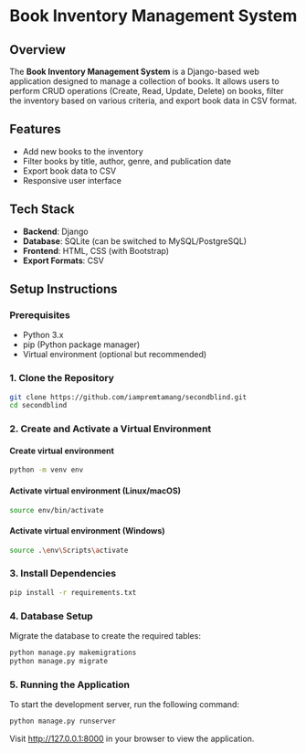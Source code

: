 # Book Inventory Management System

## Overview

The **Book Inventory Management System** is a Django-based web application designed to manage a collection of books. It allows users to perform CRUD operations (Create, Read, Update, Delete) on books, filter the inventory based on various criteria, and export book data in CSV format.

## Features

- Add new books to the inventory
- Filter books by title, author, genre, and publication date
- Export book data to CSV
- Responsive user interface

## Tech Stack

- **Backend**: Django
- **Database**: SQLite (can be switched to MySQL/PostgreSQL)
- **Frontend**: HTML, CSS (with Bootstrap)
- **Export Formats**: CSV

## Setup Instructions

### Prerequisites

- Python 3.x
- pip (Python package manager)
- Virtual environment (optional but recommended)

### 1. Clone the Repository

```bash
git clone https://github.com/iampremtamang/secondblind.git
cd secondblind
```

### 2. Create and Activate a Virtual Environment

#### Create virtual environment
```bash
python -m venv env
```

#### Activate virtual environment (Linux/macOS)
```bash
source env/bin/activate
```
    
#### Activate virtual environment (Windows)
```bash
source .\env\Scripts\activate
```

### 3. Install Dependencies
```bash
pip install -r requirements.txt
```

### 4. Database Setup
Migrate the database to create the required tables:
```bash
python manage.py makemigrations
python manage.py migrate
```

### 5. Running the Application
To start the development server, run the following command:
```bash
python manage.py runserver
```
Visit http://127.0.0.1:8000 in your browser to view the application.
